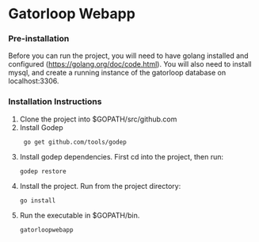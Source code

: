 # Gatorloop Webapp

### Pre-installation
Before you can run the project, you will need to have golang installed and configured (https://golang.org/doc/code.html). You will also need to install mysql, and create a running instance of the gatorloop database on localhost:3306.

### Installation Instructions
1. Clone the project into $GOPATH/src/github.com
2. Install Godep
    ```
     go get github.com/tools/godep
     ```
3. Install godep dependencies. First cd into the project, then run:
    ```
    godep restore
    ```
4. Install the project. Run from the project directory:
    ```
    go install
    ```
5. Run the executable in $GOPATH/bin.
    ```
    gatorloopwebapp
    ```
